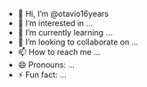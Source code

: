 - 👋 Hi, I’m @otavio16years
- 👀 I’m interested in ...
- 🌱 I’m currently learning ...
- 💞️ I’m looking to collaborate on ...
- 📫 How to reach me ...
- 😄 Pronouns: ...
- ⚡ Fun fact: ...

<!---
otavio16years/otavio16years is a ✨ special ✨ repository because its `README.md` (this file) appears on your GitHub profile.
You can click the Preview link to take a look at your changes.
--->
